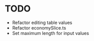 # TODO

- Refactor editing table values
- Refactor economySlice.ts
- Set maximum length for input values
